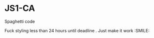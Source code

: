 # JS1-CA

Spaghetti code

Fuck styling less than 24 hours until deadline . Just make it work :SMILE:
